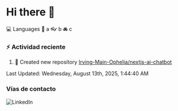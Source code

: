 # Hi there 👋

:computer: Languages
:pencil: a
:eyeglasses: b
:oncoming_automobile: c

### :zap: Actividad reciente
<!--RECENT_ACTIVITY:start-->
1. 📔 Created new repository [Irving-Main-Ophelia/nextjs-ai-chatbot](https://github.com/Irving-Main-Ophelia/nextjs-ai-chatbot)<br>
<!--RECENT_ACTIVITY:end-->
<!--RECENT_ACTIVITY:last_update-->
Last Updated: Wednesday, August 13th, 2025, 1:44:40 AM
<!--RECENT_ACTIVITY:last_update_end-->

### Vías de contacto

![LinkedIn](https://www.linkedin.com/in/irving-hernández-226846205/)
